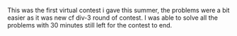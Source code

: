 This was the first virtual contest i gave this summer, the problems were a bit easier as it was new cf div-3 round of contest.
I was able to solve all the problems with 30 minutes still left for the contest to end.
